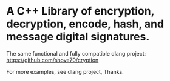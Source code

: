 # A C++ Library of encryption, decryption, encode, hash, and message digital signatures.

The same functional and fully compatible dlang project:
https://github.com/shove70/cryption

For more examples, see dlang project, Thanks.
